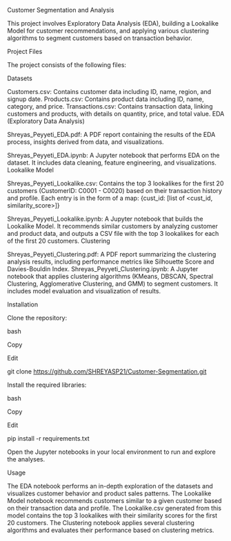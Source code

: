 Customer Segmentation and Analysis

This project involves Exploratory Data Analysis (EDA), building a Lookalike Model for customer recommendations, and applying various clustering algorithms to segment customers based on transaction behavior.

Project Files

The project consists of the following files:

Datasets

Customers.csv: Contains customer data including ID, name, region, and signup date.
Products.csv: Contains product data including ID, name, category, and price.
Transactions.csv: Contains transaction data, linking customers and products, with details on quantity, price, and total value.
EDA (Exploratory Data Analysis)

Shreyas_Peyyeti_EDA.pdf: A PDF report containing the results of the EDA process, insights derived from data, and visualizations.

Shreyas_Peyyeti_EDA.ipynb: A Jupyter notebook that performs EDA on the dataset. It includes data cleaning, feature engineering, and visualizations.
Lookalike Model

Shreyas_Peyyeti_Lookalike.csv: Contains the top 3 lookalikes for the first 20 customers (CustomerID: C0001 - C0020) based on their transaction history and profile. Each entry is in the form of a map: {cust_id: [list of <cust_id, similarity_score>]}

Shreyas_Peyyeti_Lookalike.ipynb: A Jupyter notebook that builds the Lookalike Model. It recommends similar customers by analyzing customer and product data, and outputs a CSV file with the top 3 lookalikes for each of the first 20 customers.
Clustering

Shreyas_Peyyeti_Clustering.pdf: A PDF report summarizing the clustering analysis results, including performance metrics like Silhouette Score and Davies-Bouldin Index.
Shreyas_Peyyeti_Clustering.ipynb: A Jupyter notebook that applies clustering algorithms (KMeans, DBSCAN, Spectral Clustering, Agglomerative Clustering, and GMM) to segment customers. It includes model evaluation and visualization of results.

Installation

Clone the repository:

bash

Copy

Edit

git clone https://github.com/SHREYASP21/Customer-Segmentation.git

Install the required libraries:

bash

Copy

Edit

pip install -r requirements.txt

Open the Jupyter notebooks in your local environment to run and explore the analyses.

Usage

The EDA notebook performs an in-depth exploration of the datasets and visualizes customer behavior and product sales patterns.
The Lookalike Model notebook recommends customers similar to a given customer based on their transaction data and profile. The Lookalike.csv generated from this model contains the top 3 lookalikes with their similarity scores for the first 20 customers.
The Clustering notebook applies several clustering algorithms and evaluates their performance based on clustering metrics.
